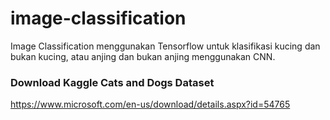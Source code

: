 # image-classification
Image Classification menggunakan Tensorflow untuk klasifikasi kucing dan bukan kucing, atau anjing dan bukan anjing menggunakan CNN.

### Download Kaggle Cats and Dogs Dataset
https://www.microsoft.com/en-us/download/details.aspx?id=54765
